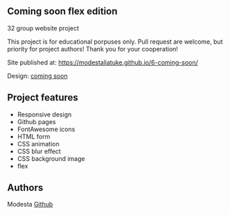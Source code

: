 ## Coming soon flex edition

32 group website project

This project is for educational porpuses only. Pull request are welcome, but priority for project authors! Thank you for your cooperation!

Site published at: https://modestaliatuke.github.io/6-coming-soon/

Design: [coming soon](https://discord.com/channels/571393319201144843/850245533838868480)

## Project features

-   Responsive design
-   Github pages
-   FontAwesome icons
-   HTML form
-   CSS animation
-   CSS blur effect
-   CSS background image
-   flex

## Authors

Modesta [Github](https://github.com/ModestaLiatuke)
